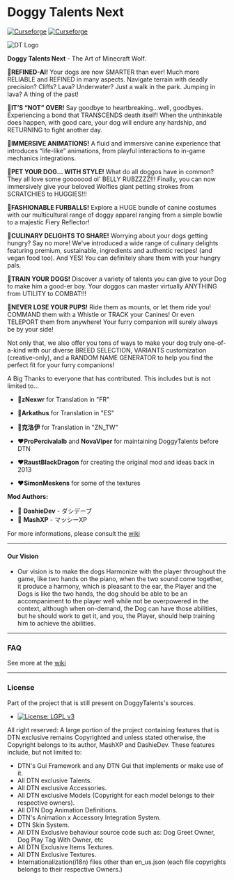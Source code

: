# Doggy Talents Next 
[![Curseforge](http://cf.way2muchnoise.eu/full_doggy-talents-next_downloads.svg)](https://www.curseforge.com/minecraft/mc-mods/doggy-talents-next) [![Curseforge](http://cf.way2muchnoise.eu/versions/For%20MC_doggy-talents-next_all.svg)](https://www.curseforge.com/minecraft/mc-mods/doggy-talents-next)

![DT Logo](https://github.com/DashieDev/DoggyTalentsNext/assets/122363761/831af77a-1e00-4471-9655-d652c81b92ff)

**Doggy Talents Next** - The Art of Minecraft Wolf.


🦴**REFINED-AI!** Your dogs are now SMARTER than ever! Much more RELIABLE and REFINED in many aspects. Navigate terrain with deadly precision? Cliffs? Lava? Underwater? Just a walk in the park. Jumping in lava? A thing of the past!

🦴**IT’S “NOT” OVER!** Say goodbye to heartbreaking…well, goodbyes. Experiencing a bond that TRANSCENDS death itself! When the unthinkable does happen, with good care, your dog will endure any hardship, and  RETURNING to fight another day.

🦴**IMMERSIVE ANIMATIONS!** A fluid and immersive canine experience that introduces “life-like” animations, from playful interactions to in-game mechanics integrations.

🦴**PET YOUR DOG… WITH STYLE!** What do all doggos have in common? They all love some gooooood ol' BELLY RUBZZZZ!!! Finally, you can now immersively give your beloved Wolfies giant petting strokes from SCRATCHIES to HUGGIES!!! 

🦴**FASHIONABLE FURBALLS!** Explore a HUGE bundle of canine costumes with our multicultural range of doggy apparel ranging from a simple bowtie to a majestic Fiery Reflector!

🦴**CULINARY DELIGHTS TO SHARE!** Worrying about your dogs getting hungry? Say no more! We've introduced a wide range of culinary delights featuring premium, sustainable, ingredients and authentic recipes! (and vegan food too). And YES! You can definitely share them with your hungry pals.

🦴**TRAIN YOUR DOGS!** Discover a variety of talents you can give to your Dog to make him a good-er boy. Your doggos can master virtually ANYTHING from UTILITY to COMBAT!!!

🦴**NEVER LOSE YOUR PUPS!** Ride them as mounts, or let them ride you! COMMAND them with a Whistle or TRACK your Canines! Or even TELEPORT them from anywhere! Your furry companion will surely always be by your side!

Not only that, we also offer you tons of ways to make your dog truly one-of-a-kind with our diverse BREED SELECTION, VARIANTS customization (creative-only), and a RANDOM NAME GENERATOR to help you find the perfect fit for your furry companions!


A Big Thanks to everyone that has contributed. This includes but is not limited to...
 * 💚**zNexwr** for Translation in "FR"
 * 💚**Arkathus** for Translation in "ES"
 * 💚**克洛伊** for Translation in "ZN_TW"

 * ❤️**ProPercivalalb** and **NovaViper** for maintaining DoggyTalents before DTN
 * ❤️**RaustBlackDragon** for creating the original mod and ideas back in 2013
 * ❤️**SimonMeskens** for some of the textures
    
**Mod Authors:**
* 🦴 **DashieDev** - ダシデーブ
* 🦴 **MashXP** - マッシーXP

For more informations, please consult the [wiki](https://doggytalentsnext.wiki.gg/wiki/Doggy_Talents_Next_Wiki)

-----------------

#### Our Vision
 * Our vision is to make the dogs Harmonize with the player throughout the game, like two hands on the piano, when the two sound come together, it produce a harmony, which is pleasant to the ear, the Player and the Dogs is like the two hands, the dog should be able to be an accompaniment to the player well while not be overpowered in the context, although when on-demand, the Dog can have those abilities, but he should work to get it, and you, the Player, should help training him to achieve the abilities.

-----------------

### FAQ
See more at the [wiki](https://doggytalentsnext.wiki.gg/wiki/FAQ)

-----------------
### License
Part of the project that is still present on DoggyTalents's sources.
 - [![License: LGPL v3](https://img.shields.io/badge/License-LGPL_v3-blue.svg)](https://www.gnu.org/licenses/lgpl-3.0) 

All right reserved: 
A large portion of the project containing features that is DTN 
exclusive remains Copyrighted and unless stated otherwise,
the Copyright belongs to its author, MashXP and DashieDev. 
These features include, but not limited to:
  + DTN's Gui Framework and any DTN Gui that implements or make use of it.
  + All DTN exclusive Talents.
  + All DTN exclusive Accessories.
  + All DTN exclusive Models (Copyright for each model belongs to their respective owners).
  + All DTN Dog Animation Definitions.
  + DTN's Animation x Accessory Integration System.
  + DTN Skin System.
  + All DTN Exclusive behaviour source code
    such as: Dog Greet Owner, Dog Play Tag With Owner, etc
  + All DTN Exclusive Items Textures.
  + All DTN Exclusive Textures.
  + Internationalization(i18n) files other than en_us.json (each file copyrights belongs
  to their respective Owners.) 
